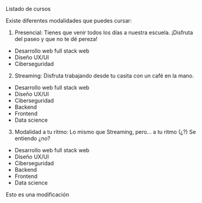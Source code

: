 Listado de cursos

Existe diferentes modalidades que puedes cursar:

1. Presencial: Tienes que venir todos los días a nuestra escuela. ¡Disfruta del paseo y que no te dé pereza!

- Desarrollo web full stack web
- Diseño UX/UI
- Ciberseguridad

2. Streaming: Disfruta trabajando desde tu casita con un café en la mano.

- Desarrollo web full stack web
- Diseño UX/UI
- Ciberseguridad
- Backend
- Frontend
- Data science

3. Modalidad a tu ritmo: Lo mismo que Streaming, pero... a tu ritmo (¿?) Se entiendo ¿no?

- Desarrollo web full stack web
- Diseño UX/UI
- Ciberseguridad
- Backend 
- Frontend
- Data science

Esto es una modificación
